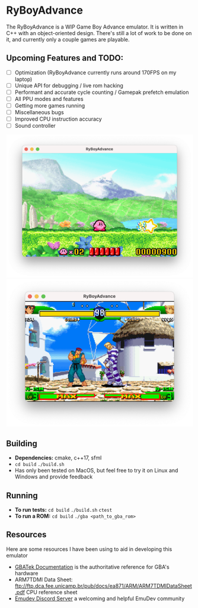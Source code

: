 # RyBoyAdvance

The RyBoyAdvance is a WIP Game Boy Advance emulator. It is written in C++ with an object-oriented design. There's still a lot of work to be done on it, and currently only a couple games are playable. 

## Upcoming Features and TODO:
- [ ] Optimization (RyBoyAdvance currently runs around 170FPS on my laptop)
- [ ] Unique API for debugging / live rom hacking
- [ ] Performant and accurate cycle counting / Gamepak prefetch emulation
- [ ] All PPU modes and features
- [ ] Getting more games running
- [ ] Miscellaneous bugs 
- [ ] Improved CPU instruction accuracy
- [ ] Sound controller

![Alt text](media/kirby.png?raw=true)
![Alt text](media/street.png?raw=true)

## Building 
* **Dependencies:** cmake, c++17, sfml
* `cd build` `./build.sh`
* Has only been tested on MacOS, but feel free to try it on Linux and Windows and provide feedback
## Running
* **To run tests:** `cd build` `./build.sh` `ctest`
* **To run a ROM:** `cd build` `./gba <path_to_gba_rom>`
## Resources
Here are some resources I have been using to aid in developing this emulator
* [GBATek Documentation](https://problemkaputt.de/gbatek.htm#armcpureference) is the authoritative reference for GBA's hardware
* ARM7TDMI Data Sheet: ftp://ftp.dca.fee.unicamp.br/pub/docs/ea871/ARM/ARM7TDMIDataSheet.pdf CPU reference sheet
* [Emudev Discord Server](https://discord.gg/xxkAe5xm) a welcoming and helpful EmuDev community

